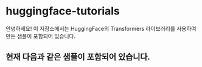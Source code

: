 # huggingface-tutorials
안녕하세요!
이 저장소에서는 HuggingFace의 Transformers 라이브러리를 사용하여 만든 샘플이 포함되어 있습니다.

현재 다음과 같은 샘플이 포함되어 있습니다.
- 
